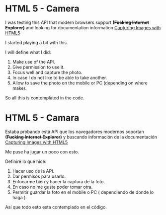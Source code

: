 # HTML 5 - Camera 

I was testing this API that modern browsers support **(~~Fucking Internet 
Explorer~~)** and looking for documentation information  [Capturing Images with 
HTML5](https://developers.google.com/web/fundamentals/media/capturing-images/) 

I started playing a bit with this.

I will define what I did:

 1.  Make use of the API. 
 2. Give permission to use it.
 3. Focus well and capture the photo. 
 4. In case I do not like to be able to take another.
 5. Allow to save the photo on the mobile or PC (depending on where
    make).

So all this is contemplated in the code.

# HTML 5 - Camara
Estaba probando está API que los navegadores modernos soportan **(~~Fucking Internet 
Explorer~~)** y buscando información de la documentación  [Capturing Images with 
HTML5](https://developers.google.com/web/fundamentals/media/capturing-images/) 

Me puse ha jugar un poco con esto.

Definiré lo que hice:

 1. Hacer uso de la API. 
 2. Dar permisos para usarlo. 
 3. Enfocarme bien y hacer la captura de la foto. 
 4. En caso no me guste poder tomar otra.
 5. Permitir guardar la foto en el mobile o PC ( dependiendo de donde lo haga ).

Así que todo esto esta contemplado en el código.

